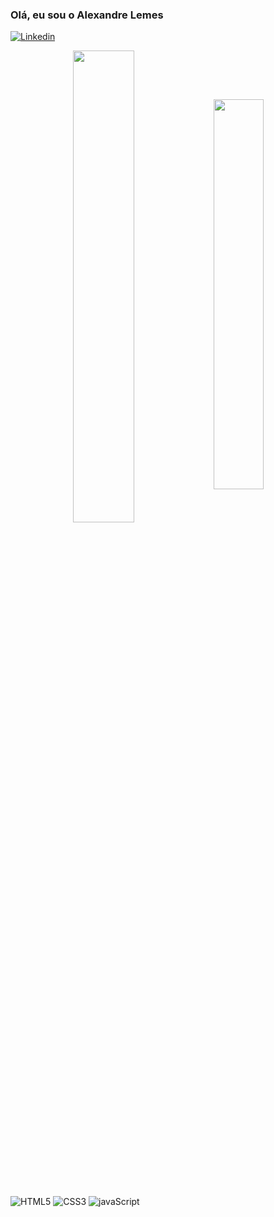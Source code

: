 ### Olá, eu sou o Alexandre Lemes

[![Linkedin](https://img.shields.io/badge/LinkedIn-0077B5?style=for-the-badge&logo=linkedin&logoColor=white)](https://www.linkedin.com/in/alexandre-lemes-de-santana-filho-070049275/)

<div  align="center" style="margin-bottom:100px">
<img width=44% align="center"  src="https://github-readme-stats.vercel.app/api?username=AlexandreSantanaa&show_icons=true&theme=tokyonight" />
<img width=40% align="center" src="https://github-readme-stats.vercel.app/api/top-langs/?username=AlexandreSantanaa&layout=compact&theme=tokyonight" />
 </div>

<div style="display"><br/>
    <img aling="center" alt="HTML5" src="https://img.shields.io/badge/HTML5-E34F26?style=for-the-badge&logo=html5&logoColor=white"/>
    <img aling="center" alt="CSS3" src="https://img.shields.io/badge/CSS3-1572B6?style=for-the-badge&logo=css3&logoColor=white"/>
    <img aling="center" alt="javaScript" src="https://img.shields.io/badge/JavaScript-F7DF1E?style=for-the-badge&logo=javascript&logoColor=black"/>
</div><br/>
